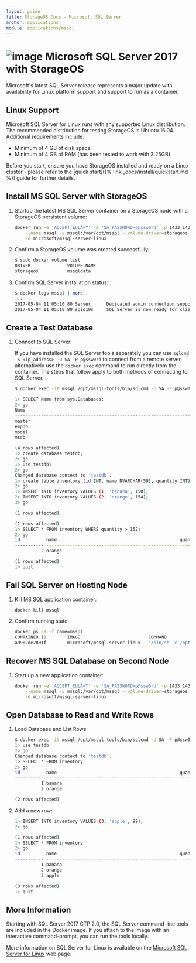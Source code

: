 ```yaml
---
layout: guide
title: StorageOS Docs - Microsoft SQL Server
anchor: applications
module: applications/mssql
---
```


# ![image](/images/docs/explore/mssqllogo.png) Microsoft SQL Server 2017 with StorageOS

 Microsoft's latest SQL Server release represents a major update with
 availability for Linux platform support and support to run as a container.

## Linux Support

Microsoft SQL Server for Linux runs with any supported Linux distribution.  The
recommended distribution for testing StorageOS is Ubuntu 16.04.  Additional
requirements include:

* Minimum of 4 GB of disk space
* Minimum of 4 GB of RAM (has been tested to work with 3.25GB)

Before you start, ensure you have StorageOS installed and ready on a Linux
cluster - please refer to the [quick start]({% link _docs/install/quickstart.md %})
guide for further details.

## Install MS SQL Server with StorageOS

1. Startup the latest MS SQL Server container on a StorageOS node with a
   StorageOS persistent volume:

   ```bash
   docker run -e 'ACCEPT_EULA=Y' -e 'SA_PASSWORD=p@ssw0rd' -p 1433:1433 \
       --name mssql -v mssql:/var/opt/mssql --volume-driver=storageos \
       -d microsoft/mssql-server-linux
   ```

1. Confirm a StorageOS volume was created successfully:

   ```bash
   $ sudo docker volume list
   DRIVER              VOLUME NAME
   storageos           mssqldata
   ```

1. Confirm SQL Server installation status:

   ```bash
   $ docker logs mssql | more
   ...
   2017-05-04 11:05:10.80 Server      Dedicated admin connection support was established for listening locally on port 1434.
   2017-05-04 11:05:10.80 spid19s     SQL Server is now ready for client connections. This is an informational message; no user action is required.
   ```

## Create a Test Database

1. Connect to SQL Server:

   If you have installed the SQL Server tools separately you can use
   `sqlcmd -S <ip_address> -U SA -P p@ssw0rd` to connect from a remote server,
   alternatively use the `docker exec` command to run directly from the
   container.  The steps that follow apply to both methods of connecting to SQL
   Server.

   ```bash
   $ docker exec -it mssql /opt/mssql-tools/bin/sqlcmd -U SA -P p@ssw0rd

   1> SELECT Name from sys.Databases;
   2> go
   Name
   --------------------------------------------------------------------------------------------------------------------------------
   master
   empdb
   model
   msdb

   (4 rows affected)
   1> create database testdb;
   2> go
   1> use testdb;
   2> go
   Changed database context to 'testdb'.
   1> create table inventory (id INT, name NVARCHAR(50), quantity INT);
   2> go
   1> INSERT INTO inventory VALUES (1, 'banana', 150);
   2> INSERT INTO inventory VALUES (2, 'orange', 154);
   3> go

   (1 rows affected)

   (1 rows affected)
   1> SELECT * FROM inventory WHERE quantity > 152;
   2> go
   id          name                                               quantity
   ----------- -------------------------------------------------- -----------
             2 orange                                                     154

   (1 rows affected)
   1> quit
   ```

## Fail SQL Server on Hosting Node

1. Kill MS SQL application container:

   ```bash
   docker kill mssql
   ```

1. Confirm running state:

   ```bash
   docker ps -a -f name=mssql
   CONTAINER ID        IMAGE                          COMMAND                  CREATED             STATUS                       PORTS               NAMES
   a9982de2801f        microsoft/mssql-server-linux   "/bin/sh -c /opt/mssq"   12 minutes ago      Exited (137) 2 minutes ago                       mssql
   ```

## Recover MS SQL Database on Second Node

1. Start up a new application container:

   ```bash
   docker run -e 'ACCEPT_EULA=Y' -e 'SA_PASSWORD=p@ssw0rd' -p 1433:1433 \
       --name mssql -v mssql:/var/opt/mssql --volume-driver=storageos \
       -d microsoft/mssql-server-linux
   ```

## Open Database to Read and Write Rows

1. Load Database and List Rows:

   ```bash
   $ docker exec -it mssql /opt/mssql-tools/bin/sqlcmd -U SA -P p@ssw0rd
   1> use testdb
   2> go
   Changed database context to 'testdb'.
   1> SELECT * FROM inventory
   2> go
   id          name                                               quantity
   ----------- -------------------------------------------------- -----------
             1 banana                                                     150
             2 orange                                                     154

   (2 rows affected)
   ```

1. Add a new row:

   ```bash
   1> INSERT INTO inventory VALUES (3, 'apple', 99);
   2> go

   (1 rows affected)
   1> SELECT * FROM inventory
   2> go
   id          name                                               quantity
   ----------- -------------------------------------------------- -----------
             1 banana                                                     150
             2 orange                                                     154
             3 apple                                                       99

   (3 rows affected)
   1> quit
   ```

## More Information

Starting with SQL Server 2017 CTP 2.0, the SQL Server command-line tools are
included in the Docker image. If you attach to the image with an interactive
command-prompt, you can run the tools locally.

More information on SQL Server for Linux is available on the
[Microsoft SQL Server for Linux](https://docs.microsoft.com/en-us/sql/linux/sql-server-linux-overview)
web page.
